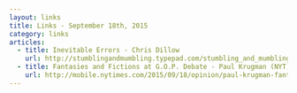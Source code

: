 ```yaml
---
layout: links
title: Links - September 18th, 2015
category: links
articles:
  - title: Inevitable Errors - Chris Dillow
    url: http://stumblingandmumbling.typepad.com/stumbling_and_mumbling/2015/09/inevitable-errors.html
  - title: Fantasies and Fictions at G.O.P. Debate - Paul Krugman (NYT)
    url: http://mobile.nytimes.com/2015/09/18/opinion/paul-krugman-fantasies-and-fictions-at-gop-debate.html?_r=0
---
```

